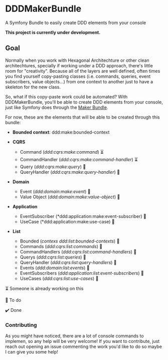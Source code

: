 # DDDMakerBundle
A Symfony Bundle to easily create DDD elements from your console

**This project is currently under development.**

## Goal

Normally when you work with Hexagonal Architechture or other clean architechtures, specially if working under a DDD approach, there's little room for "creativity". 
Because all of the layers are well defined, often times you find yourself copy-pasting classes (i.e. commands, queries, event subscribers, value objects...) from 
one context to another just to have a skeleton for the new class.

So, what if this copy-paste work could be automated? With DDDMakerBundle, you'll be able to create DDD elements from your console, just like Symfony does through 
the [Maker Bundle](https://symfony.com/doc/current/bundles/SymfonyMakerBundle/index.html).

For now, these are the elements that will be able to be created through this bundle:

- **Bounded context**: ddd:make:bounded-context

- **CQRS**
    - Command (*ddd:cqrs:make:command*) :hourglass_flowing_sand:
    - CommandHandler (*ddd:cqrs:make:command-handler*) :hourglass_flowing_sand:
    - Query (*ddd:cqrs:make:query*) :black_square_button:
    - QueryHandler (*ddd:cqrs:make:query-handler*) :black_square_button:

- **Domain**
    - Event (*ddd:domain:make:event*) :black_square_button:
    - Value Object (*ddd:domain:make:value-object*) :black_square_button:
- **Application**
    - EventSubscriber (*ddd:application:make:event-subscriber) :black_square_button:
    - UseCase (*ddd:application:make:use-case) :black_square_button:

- **List**
    - Bounded (*contexs ddd:list:bounded-contexts*) :black_square_button:
    - Commands (*ddd:cqrs:list:commands*) :black_square_button:
    - CommandHandlers (*ddd:cqrs:list:command-handlers*) :black_square_button:
    - Querys (*ddd:cqrs:list:queries*) :black_square_button:
    - QueryHandler (*ddd:cqrs:list:query-handlers*) :black_square_button:
    - Events (*ddd:domain:list:events*) :black_square_button:
    - EventSubscribers (*ddd:application:list:event-subscribers*) :black_square_button:
    - UseCases (*ddd:cqrs:list:use-cases*) :black_square_button:
   
:hourglass_flowing_sand: Someone is already working on this

:black_square_button: To do

:heavy_check_mark: Done
  ### Contributing
  
  As you might have noticed, there are a lot of console commands to implemen, so any help will be very welcome! If you want to contribute, just reach out opening an issue commenting the work 
  you'd like to do so maybe I can give you some help!
